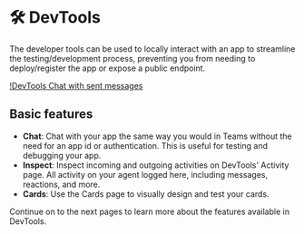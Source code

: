 # 🛠️ DevTools

The developer tools can be used to locally interact with an app to streamline the testing/development process,
preventing you from needing to deploy/register the app or expose a public endpoint.

[!DevTools Chat with sent messages](../../../../assets/screenshots/devtools-echo-chat.png)

## Basic features
- **Chat**: Chat with your app the same way you would in Teams without the need for an app id or authentication. This is useful for testing and debugging your app.
- **Inspect**: Inspect incoming and outgoing activities on DevTools' Activity page. All activity on your agent logged here, including messages, reactions, and more.
- **Cards**: Use the Cards page to visually design and test your cards.

Continue on to the next pages to learn more about the features available in DevTools.
